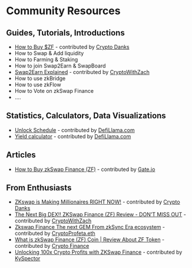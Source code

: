 # Community Resources

## Guides, Tutorials, Introductions

* [How to Buy $ZF](https://www.youtube.com/watch?v=ieXwXEwiMFY) - contributed by [Crypto Danks](https://twitter.com/CryptoDanksX)
* How to Swap & Add liquidity
* How to Farming & Staking
* How to join Swap2Earn & SwapBoard
* [Swap2Earn Explained](https://www.youtube.com/watch?v=8mpOfk1291I)  - contributed by [CryptoWithZach](https://twitter.com/cryptowithzach)
* How to use zkBridge
* How to use zkFlow
* How to Vote on zkSwap Finance
* ....

## Statistics, Calculators, Data Visualizations

* [Unlock Schedule](https://defillama.com/unlocks/zkswap-finance) - contributed by [DefiLlama.com](https://defillama.com/)
* [Yield calculator](https://defillama.com/yields?project=zkswap-finance) - contributed by [DefiLlama.com](https://defillama.com/)

## Articles

* [How to Buy zkSwap Finance (ZF)](https://www.gate.io/how-to-buy/zkswap-finance-zf) - contributed by [Gate.io](https://www.gate.io/)

## From Enthusiasts

* [ZKswap is Making Millionaires RIGHT NOW!](https://www.youtube.com/watch?v=ZZ75W\_UwlZ8) - contributed by [Crypto Danks](https://twitter.com/CryptoDanksX)
* [The Next Big DEX!! ZKSwap Finance (ZF) Review - DON'T MISS OUT](https://www.youtube.com/watch?v=HW9HGvmLYUM) - contributed by [CryptoWithZach](https://twitter.com/cryptowithzach)
* [Zkswap Finance The next GEM From zkSync Era ecosystem](https://www.youtube.com/watch?v=oiKRpV5R-VE) - contributed by [CryptoProfeta.eth](https://twitter.com/Cryptoprofeta1)
* [What is zkSwap Finance (ZF) Coin | Review About ZF Token](https://www.youtube.com/watch?v=Ip0n\_3EI4uk) - contributed by [Crypto Finance](https://www.youtube.com/@Crypto.Finance)
* [Unlocking 100x Crypto Profits with ZKSwap Finance](https://www.youtube.com/watch?v=jZN9ZdfyjB8) - contributed by [KySpector](https://twitter.com/ThtGuyKy)
